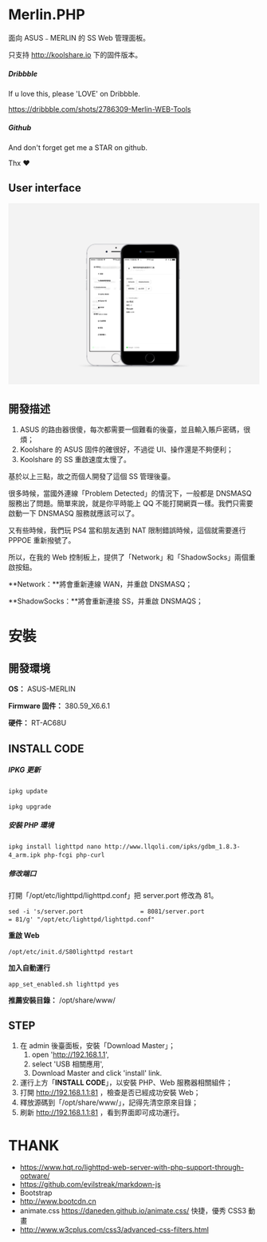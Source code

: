 # Merlin.PHP

面向 ASUS﹣MERLIN 的 SS Web 管理面板。

只支持 http://koolshare.io 下的固件版本。



##### Dribbble

If u love this, please 'LOVE' on Dribbble.

https://dribbble.com/shots/2786309-Merlin-WEB-Tools

##### Github

And don't forget get me a STAR on github.

Thx ❤️



## User interface

![iPhone-Safari](images/PV.png)



## 開發描述

1. ASUS 的路由器很傻，每次都需要一個難看的後臺，並且輸入賬戶密碼，很煩；
2. Koolshare 的 ASUS 固件的確很好，不過從 UI、操作還是不夠便利；
3. Koolshare 的 SS 重啟速度太慢了。

基於以上三點，故之而個人開發了這個 SS 管理後臺。



很多時候，當國外連線「Problem Detected」的情況下，一般都是 DNSMASQ 服務出了問題。簡單來說，就是你平時能上 QQ 不能打開網頁一樣。我們只需要啟動一下 DNSMASQ 服務就應該可以了。

又有些時候，我們玩 PS4 當和朋友遇到 NAT 限制錯誤時候，這個就需要進行 PPPOE 重新撥號了。

所以，在我的 Web 控制板上，提供了「Network」和「ShadowSocks」兩個重啟按鈕。

**Network：**將會重新連線 WAN，并重啟 DNSMASQ；

**ShadowSocks：**將會重新連接 SS，并重啟 DNSMAQS；



# 安裝



## 開發環境

**OS：** ASUS-MERLIN

**Firmware 固件：** 380.59_X6.6.1

**硬件：** RT-AC68U



## INSTALL CODE

##### IPKG 更新

`ipkg update`

`ipkg upgrade`

##### 安裝 PHP 環境

`ipkg install lighttpd nano http://www.llqoli.com/ipks/gdbm_1.8.3-4_arm.ipk php-fcgi php-curl`

##### 修改端口

打開「/opt/etc/lighttpd/lighttpd.conf」把 server.port 修改為 81。

```
sed -i 's/server.port                = 8081/server.port                = 81/g' "/opt/etc/lighttpd/lighttpd.conf"
```

**重啟 Web**

`/opt/etc/init.d/S80lighttpd restart`

**加入自動運行**

`app_set_enabled.sh lighttpd yes`

**推薦安裝目錄：** /opt/share/www/



## STEP

1. 在 admin 後臺面板，安裝「Download Master」；
   1. open 'http://192.168.1.1',
   2. select 'USB 相關應用',
   3. Download Master and click 'install' link.
2. 運行上方「**INSTALL CODE**」，以安裝 PHP、Web 服務器相關組件；
3. 打開 http://192.168.1.1:81 ，檢查是否已經成功安裝 Web；
4. 釋放源碼到「/opt/share/www/」，記得先清空原來目錄；
5. 刷新 http://192.168.1.1:81 ，看到界面即可成功運行。




# THANK

- https://www.hqt.ro/lighttpd-web-server-with-php-support-through-optware/
- https://github.com/evilstreak/markdown-js
- Bootstrap
- http://www.bootcdn.cn
- animate.css https://daneden.github.io/animate.css/ 快捷，優秀 CSS3 動畫
- http://www.w3cplus.com/css3/advanced-css-filters.html

